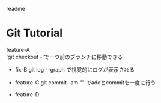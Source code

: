 readme  
# Git Tutorial  
feature-A  
'git checkout -'で一つ前のブランチに移動できる 
- fix-B 
git log --graph で視覚的にログが表示される 

- feature-C 
git commit -am "" でaddとcommitを一度に行う 

- feature-D  


